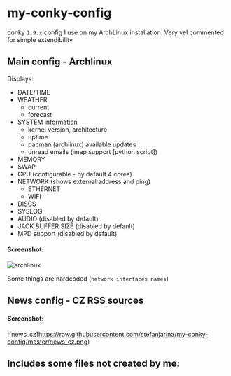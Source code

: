 # my-conky-config
conky `1.9.x` config I use on my ArchLinux installation.
Very vel commented for simple extendibility

## Main config - Archlinux

Displays:
- DATE/TIME
- WEATHER
  - current
  - forecast
- SYSTEM information
  - kernel version, architecture
  - uptime
  - pacman (archlinux) available updates
  - unread emails (imap support [python script])
- MEMORY
- SWAP
- CPU (configurable - by default 4 cores)
- NETWORK (shows external address and ping)
  - ETHERNET
  - WIFI
- DISCS
- SYSLOG
- AUDIO (disabled by default)
- JACK BUFFER SIZE (disabled by default)
- MPD support (disabled by default)

#### Screenshot:
![archlinux](https://raw.githubusercontent.com/stefanjarina/my-conky-config/master/archlinux.png)

Some things are hardcoded (`network interfaces names`)

## News config - CZ RSS sources

#### Screenshot:

![news_cz]https://raw.githubusercontent.com/stefanjarina/my-conky-config/master/news_cz.png)

## Includes some files not created by me:
